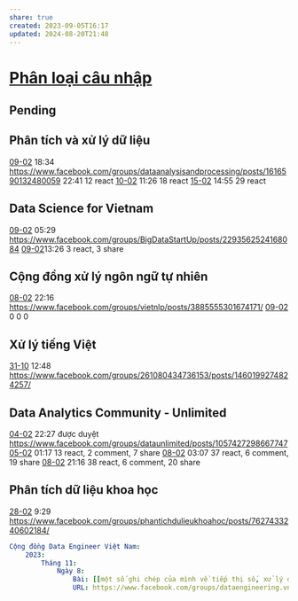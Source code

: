 ```yaml
---
share: true
created: 2023-09-05T16:17
updated: 2024-08-20T21:48
---
```

# [Phân loại câu nhập](Ph%C3%A2n%20lo%E1%BA%A1i%20c%C3%A2u%20nh%E1%BA%ADp.md)
## Pending
## Phân tích và xử lý dữ liệu
[09-02](09-02.md) 18:34 https://www.facebook.com/groups/dataanalysisandprocessing/posts/1616590132480059
22:41 12 react
[10-02](10-02.md) 11:26 18 react
[15-02](15-02.md) 14:55 29 react

## Data Science for Vietnam
[09-02](09-02.md) 05:29 https://www.facebook.com/groups/BigDataStartUp/posts/2293562524168084
[09-02](09-02.md)13:26 3 react, 3 share

## Cộng đồng xử lý ngôn ngữ tự nhiên
[08-02](08-02.md) 22:16 https://www.facebook.com/groups/vietnlp/posts/3885555301674171/
[09-02](09-02.md) 0 0 0 

## Xử lý tiếng Việt 
[31-10](31-10.md) 12:48 https://www.facebook.com/groups/261080434736153/posts/1460199274824257/

## Data Analytics Community - Unlimited
[04-02](04-02.md) 22:27 được duyệt https://www.facebook.com/groups/dataunlimited/posts/1057427298667747
[05-02](05-02.md) 01:17 13 react, 2 comment, 7 share
[08-02](08-02.md) 03:07 37 react, 6 comment, 19 share
[08-02](08-02.md) 21:16 38 react, 6 comment, 20 share

## Phân tích dữ liệu khoa học
[28-02](28-02.md) 9:29 https://www.facebook.com/groups/phantichdulieukhoahoc/posts/7627433240602184/


```yaml
Cộng đồng Data Engineer Việt Nam:
    2023:
        Tháng 11:
            Ngày 8:
                Bài: [[một số ghi chép của mình về tiếp thị số, xử lý dữ liệu và lập trình]]
                URL: https://www.facebook.com/groups/dataengineering.vn/posts/7562816120412554
```